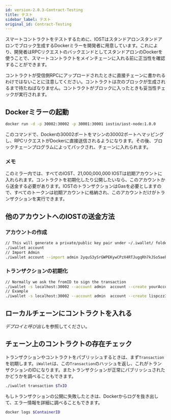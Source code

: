 ```yaml
---
id: version-2.0.3-Contract-Testing
title: テスト
sidebar_label: テスト
original_id: Contract-Testing
---
```


スマートコントラクトをテストするために、IOSTはスタンドアロンスタンドアロンでブロック生成するDockerミラーを開発者に用意しています。これにより、開発者はRPCリクエストのバックエンドとしてスタンドアロンのDockerを使うことで、スマートコントラクトをメインチェーンに入れる前に正当性を確認することができます。

コントラクトが受信側RPCにアップロードされたときに直接チェーンに書かれるわけではないことに注意してください。コントラクトは次のブロックが生成されるまで待たねばなりません。コントラクトがブロックに入ったときも妥当性チェックが実行されます。

## Dockerミラーの起動

```bash
docker run -d -p 30002:30002 -p 30001:30001 iostio/iost-node:1.0.0
```

このコマンドで、Dockerの30002ポートをマシンの30002ポートへマッピングし、RPCリクエストがDockerに直接送信されるようになります。その後、ブロックチェーンプログラムによってパックされ、チェーンに入れられます。

### メモ

このミラー内では、すべてのIOST、21,000,000,000 IOSTは初期アカウントに入れられます。コントラクトを初期化したり公開したいなら、このアカウントから送金する必要があります。IOSTのトランザクションはGasを必要としますので、すべてのトークンは初期アカウントに格納され、このアカウントだけがトランザクションを実行できます。

## 他のアカウントへのIOSTの送金方法

### アカウントの作成

```bash
// This will generate a private/public key pair under ~/.iwallet/ folder
./iwallet account
// Import Admin 
./iwallet account --import admin 2yquS3ySrGWPEKywCPzX4RTJugqRh7kJSo5aehsLYPEWkUxBWA39oMrZ7ZxuM4fgyXYs2cPwh5n8aNNpH5x2VyK1
```

### トランザクションの初期化

```bash
// Normally we ask the fromID to sign the transaction
./iwallet -s localhost:30002 --account admin  account --create yourAccountName --initial_balance 1000 --initial_gas_pledge 10 --initial_ram 0
// Example
./iwallet -s localhost:30002 --account admin  account --create lispczz3 --initial_balance 1000 --initial_gas_pledge 10 --initial_ram 0
```

## ローカルチェーンにコントラクトを入れる

*デプロイと呼び出し*を参照してください。

## チェーン上のコントラクトの存在チェック

トランザクションやコントラクトをパブリッシュするときは、まず`Transaction`を初期します。`iWallet`は、この`Transaction`のハッシュを返し、これがトランザクションのIDになります。またトランザクションが正常にパブリッシュされたかどうかを調べることもできます。

```bash
./iwallet transaction $TxID
```

もしトランザクションの公開に失敗したときは、Dockerからログを抜き出して、エラー情報を詳細に調べることもできます。

```bash
docker logs $ContainerID
```
